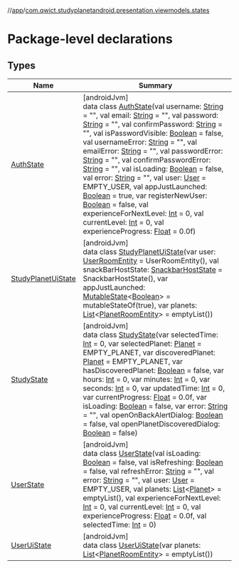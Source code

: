 //[app](../../index.md)/[com.qwict.studyplanetandroid.presentation.viewmodels.states](index.md)

# Package-level declarations

## Types

| Name | Summary |
|---|---|
| [AuthState](-auth-state/index.md) | [androidJvm]<br>data class [AuthState](-auth-state/index.md)(val username: [String](https://kotlinlang.org/api/latest/jvm/stdlib/kotlin/-string/index.html) = &quot;&quot;, val email: [String](https://kotlinlang.org/api/latest/jvm/stdlib/kotlin/-string/index.html) = &quot;&quot;, val password: [String](https://kotlinlang.org/api/latest/jvm/stdlib/kotlin/-string/index.html) = &quot;&quot;, val confirmPassword: [String](https://kotlinlang.org/api/latest/jvm/stdlib/kotlin/-string/index.html) = &quot;&quot;, val isPasswordVisible: [Boolean](https://kotlinlang.org/api/latest/jvm/stdlib/kotlin/-boolean/index.html) = false, val usernameError: [String](https://kotlinlang.org/api/latest/jvm/stdlib/kotlin/-string/index.html) = &quot;&quot;, val emailError: [String](https://kotlinlang.org/api/latest/jvm/stdlib/kotlin/-string/index.html) = &quot;&quot;, val passwordError: [String](https://kotlinlang.org/api/latest/jvm/stdlib/kotlin/-string/index.html) = &quot;&quot;, val confirmPasswordError: [String](https://kotlinlang.org/api/latest/jvm/stdlib/kotlin/-string/index.html) = &quot;&quot;, val isLoading: [Boolean](https://kotlinlang.org/api/latest/jvm/stdlib/kotlin/-boolean/index.html) = false, val error: [String](https://kotlinlang.org/api/latest/jvm/stdlib/kotlin/-string/index.html) = &quot;&quot;, val user: [User](../com.qwict.studyplanetandroid.domain.model/-user/index.md) = EMPTY_USER, val appJustLaunched: [Boolean](https://kotlinlang.org/api/latest/jvm/stdlib/kotlin/-boolean/index.html) = true, var registerNewUser: [Boolean](https://kotlinlang.org/api/latest/jvm/stdlib/kotlin/-boolean/index.html) = false, val experienceForNextLevel: [Int](https://kotlinlang.org/api/latest/jvm/stdlib/kotlin/-int/index.html) = 0, val currentLevel: [Int](https://kotlinlang.org/api/latest/jvm/stdlib/kotlin/-int/index.html) = 0, val experienceProgress: [Float](https://kotlinlang.org/api/latest/jvm/stdlib/kotlin/-float/index.html) = 0.0f) |
| [StudyPlanetUiState](-study-planet-ui-state/index.md) | [androidJvm]<br>data class [StudyPlanetUiState](-study-planet-ui-state/index.md)(var user: [UserRoomEntity](../com.qwict.studyplanetandroid.data.local.schema/-user-room-entity/index.md) = UserRoomEntity(), val snackBarHostState: [SnackbarHostState](https://developer.android.com/reference/kotlin/androidx/compose/material3/SnackbarHostState.html) = SnackbarHostState(), var appJustLaunched: [MutableState](https://developer.android.com/reference/kotlin/androidx/compose/runtime/MutableState.html)&lt;[Boolean](https://kotlinlang.org/api/latest/jvm/stdlib/kotlin/-boolean/index.html)&gt; = mutableStateOf(true), var planets: [List](https://kotlinlang.org/api/latest/jvm/stdlib/kotlin.collections/-list/index.html)&lt;[PlanetRoomEntity](../com.qwict.studyplanetandroid.data.local.schema/-planet-room-entity/index.md)&gt; = emptyList()) |
| [StudyState](-study-state/index.md) | [androidJvm]<br>data class [StudyState](-study-state/index.md)(var selectedTime: [Int](https://kotlinlang.org/api/latest/jvm/stdlib/kotlin/-int/index.html) = 0, var selectedPlanet: [Planet](../com.qwict.studyplanetandroid.domain.model/-planet/index.md) = EMPTY_PLANET, var discoveredPlanet: [Planet](../com.qwict.studyplanetandroid.domain.model/-planet/index.md) = EMPTY_PLANET, var hasDiscoveredPlanet: [Boolean](https://kotlinlang.org/api/latest/jvm/stdlib/kotlin/-boolean/index.html) = false, var hours: [Int](https://kotlinlang.org/api/latest/jvm/stdlib/kotlin/-int/index.html) = 0, var minutes: [Int](https://kotlinlang.org/api/latest/jvm/stdlib/kotlin/-int/index.html) = 0, var seconds: [Int](https://kotlinlang.org/api/latest/jvm/stdlib/kotlin/-int/index.html) = 0, var updatedTime: [Int](https://kotlinlang.org/api/latest/jvm/stdlib/kotlin/-int/index.html) = 0, var currentProgress: [Float](https://kotlinlang.org/api/latest/jvm/stdlib/kotlin/-float/index.html) = 0.0f, var isLoading: [Boolean](https://kotlinlang.org/api/latest/jvm/stdlib/kotlin/-boolean/index.html) = false, var error: [String](https://kotlinlang.org/api/latest/jvm/stdlib/kotlin/-string/index.html) = &quot;&quot;, val openOnBackAlertDialog: [Boolean](https://kotlinlang.org/api/latest/jvm/stdlib/kotlin/-boolean/index.html) = false, val openPlanetDiscoveredDialog: [Boolean](https://kotlinlang.org/api/latest/jvm/stdlib/kotlin/-boolean/index.html) = false) |
| [UserState](-user-state/index.md) | [androidJvm]<br>data class [UserState](-user-state/index.md)(val isLoading: [Boolean](https://kotlinlang.org/api/latest/jvm/stdlib/kotlin/-boolean/index.html) = false, val isRefreshing: [Boolean](https://kotlinlang.org/api/latest/jvm/stdlib/kotlin/-boolean/index.html) = false, val refreshError: [String](https://kotlinlang.org/api/latest/jvm/stdlib/kotlin/-string/index.html) = &quot;&quot;, val error: [String](https://kotlinlang.org/api/latest/jvm/stdlib/kotlin/-string/index.html) = &quot;&quot;, val user: [User](../com.qwict.studyplanetandroid.domain.model/-user/index.md) = EMPTY_USER, val planets: [List](https://kotlinlang.org/api/latest/jvm/stdlib/kotlin.collections/-list/index.html)&lt;[Planet](../com.qwict.studyplanetandroid.domain.model/-planet/index.md)&gt; = emptyList(), val experienceForNextLevel: [Int](https://kotlinlang.org/api/latest/jvm/stdlib/kotlin/-int/index.html) = 0, val currentLevel: [Int](https://kotlinlang.org/api/latest/jvm/stdlib/kotlin/-int/index.html) = 0, val experienceProgress: [Float](https://kotlinlang.org/api/latest/jvm/stdlib/kotlin/-float/index.html) = 0.0f, val selectedTime: [Int](https://kotlinlang.org/api/latest/jvm/stdlib/kotlin/-int/index.html) = 0) |
| [UserUiState](-user-ui-state/index.md) | [androidJvm]<br>data class [UserUiState](-user-ui-state/index.md)(var planets: [List](https://kotlinlang.org/api/latest/jvm/stdlib/kotlin.collections/-list/index.html)&lt;[PlanetRoomEntity](../com.qwict.studyplanetandroid.data.local.schema/-planet-room-entity/index.md)&gt; = emptyList()) |
